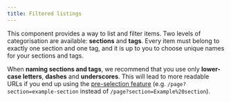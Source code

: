 ```yaml
---
title: Filtered listings
---
```

<div class="jumpnav"></div>

This component provides a way to list and filter items. Two levels of categorisation are available: <strong>sections</strong> and <strong>tags</strong>. Every item must belong to exactly one section and one tag, and it is up to you to choose unique names for your sections and tags.

<p class="alert-info">When <strong>naming sections and tags</strong>, we recommend that you use only <strong>lower-case letters</strong>, <strong>dashes</strong> and <strong>underscores</strong>. This will lead to more readable URLs if you end up using the <a href="#pre-select-filters">pre-selection feature</a> (e.g. <code>/page?section=example-section</code> instead of <code>/page?section=Example%20section</code>).</p>
